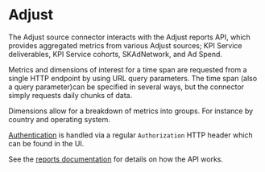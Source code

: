 # Adjust

The Adjust source connector interacts with the Adjust reports API, which
provides aggregated metrics from various Adjust sources; KPI Service
deliverables, KPI Service cohorts, SKAdNetwork, and Ad Spend.

Metrics and dimensions of interest for a time span are requested from a single
HTTP endpoint by using URL query parameters. The time span (also a query
parameter)can be specified in several ways, but the connector simply
requests daily chunks of data.

Dimensions allow for a breakdown of metrics into groups. For instance by
country and operating system.

[Authentication](https://help.adjust.com/en/article/report-service-api-authentication)
is handled via a regular `Authorization` HTTP header which can be found in the UI.

See the [reports documentation](https://help.adjust.com/en/article/reports-endpoint)
for details on how the API works.
